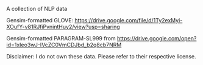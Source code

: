 A collection of NLP data


Gensim-formatted GLOVE: https://drive.google.com/file/d/1Ty2exMyi-XOufY-v81RJfiPvnintHuy2/view?usp=sharing

Gensim-formatted PARAGRAM-SL999 from https://drive.google.com/open?id=1xIeo3wJ-IVcZC0VmCDJbd_b2q8cb7NRM


Disclaimer: I do not own these data. Please refer to their respective license. 